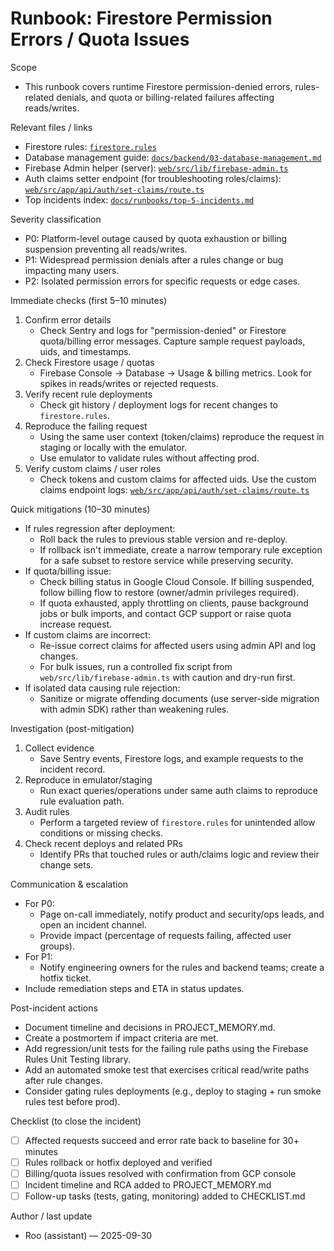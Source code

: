 # Runbook: Firestore Permission Errors / Quota Issues

Scope
- This runbook covers runtime Firestore permission-denied errors, rules-related denials, and quota or billing-related failures affecting reads/writes.

Relevant files / links
- Firestore rules: [`firestore.rules`](firestore.rules:1)
- Database management guide: [`docs/backend/03-database-management.md`](docs/backend/03-database-management.md:1)
- Firebase Admin helper (server): [`web/src/lib/firebase-admin.ts`](web/src/lib/firebase-admin.ts:1)
- Auth claims setter endpoint (for troubleshooting roles/claims): [`web/src/app/api/auth/set-claims/route.ts`](web/src/app/api/auth/set-claims/route.ts:1)
- Top incidents index: [`docs/runbooks/top-5-incidents.md`](docs/runbooks/top-5-incidents.md:1)

Severity classification
- P0: Platform-level outage caused by quota exhaustion or billing suspension preventing all reads/writes.
- P1: Widespread permission denials after a rules change or bug impacting many users.
- P2: Isolated permission errors for specific requests or edge cases.

Immediate checks (first 5–10 minutes)
1. Confirm error details
   - Check Sentry and logs for "permission-denied" or Firestore quota/billing error messages. Capture sample request payloads, uids, and timestamps.
2. Check Firestore usage / quotas
   - Firebase Console → Database → Usage & billing metrics. Look for spikes in reads/writes or rejected requests.
3. Verify recent rule deployments
   - Check git history / deployment logs for recent changes to `firestore.rules`.
4. Reproduce the failing request
   - Using the same user context (token/claims) reproduce the request in staging or locally with the emulator.
   - Use emulator to validate rules without affecting prod.
5. Verify custom claims / user roles
   - Check tokens and custom claims for affected uids. Use the custom claims endpoint logs: [`web/src/app/api/auth/set-claims/route.ts`](web/src/app/api/auth/set-claims/route.ts:1)

Quick mitigations (10–30 minutes)
- If rules regression after deployment:
  - Roll back the rules to previous stable version and re-deploy.
  - If rollback isn't immediate, create a narrow temporary rule exception for a safe subset to restore service while preserving security.
- If quota/billing issue:
  - Check billing status in Google Cloud Console. If billing suspended, follow billing flow to restore (owner/admin privileges required).
  - If quota exhausted, apply throttling on clients, pause background jobs or bulk imports, and contact GCP support or raise quota increase request.
- If custom claims are incorrect:
  - Re-issue correct claims for affected users using admin API and log changes.
  - For bulk issues, run a controlled fix script from `web/src/lib/firebase-admin.ts` with caution and dry-run first.
- If isolated data causing rule rejection:
  - Sanitize or migrate offending documents (use server-side migration with admin SDK) rather than weakening rules.

Investigation (post-mitigation)
1. Collect evidence
   - Save Sentry events, Firestore logs, and example requests to the incident record.
2. Reproduce in emulator/staging
   - Run exact queries/operations under same auth claims to reproduce rule evaluation path.
3. Audit rules
   - Perform a targeted review of `firestore.rules` for unintended allow conditions or missing checks.
4. Check recent deploys and related PRs
   - Identify PRs that touched rules or auth/claims logic and review their change sets.

Communication & escalation
- For P0:
  - Page on-call immediately, notify product and security/ops leads, and open an incident channel.
  - Provide impact (percentage of requests failing, affected user groups).
- For P1:
  - Notify engineering owners for the rules and backend teams; create a hotfix ticket.
- Include remediation steps and ETA in status updates.

Post-incident actions
- Document timeline and decisions in PROJECT_MEMORY.md.
- Create a postmortem if impact criteria are met.
- Add regression/unit tests for the failing rule paths using the Firebase Rules Unit Testing library.
- Add an automated smoke test that exercises critical read/write paths after rule changes.
- Consider gating rules deployments (e.g., deploy to staging + run smoke rules test before prod).

Checklist (to close the incident)
- [ ] Affected requests succeed and error rate back to baseline for 30+ minutes
- [ ] Rules rollback or hotfix deployed and verified
- [ ] Billing/quota issues resolved with confirmation from GCP console
- [ ] Incident timeline and RCA added to PROJECT_MEMORY.md
- [ ] Follow-up tasks (tests, gating, monitoring) added to CHECKLIST.md

Author / last update
- Roo (assistant) — 2025-09-30